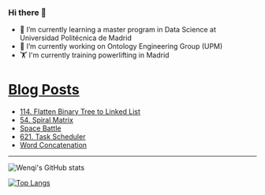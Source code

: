 ### Hi there 👋

- 🌱 I’m currently learning a master program in Data Science at Universidad Politécnica de Madrid
- 🔭 I’m currently working on Ontology Engineering Group (UPM) 
- 🏋️ I'm currently training powerlifting in Madrid

# [Blog Posts](https://www.dev.to/jiangwenqi)
<!-- BLOG-POST-LIST:START -->
- [114. Flatten Binary Tree to Linked List](https://dev.to/jiangwenqi/114-flatten-binary-tree-to-linked-list-4mim)
- [54. Spiral Matrix](https://dev.to/jiangwenqi/54-spiral-matrix-o41)
- [Space Battle](https://dev.to/jiangwenqi/space-battle-17el)
- [621. Task Scheduler](https://dev.to/jiangwenqi/621-task-scheduler-g82)
- [Word Concatenation](https://dev.to/jiangwenqi/word-concatenation-ij8)
<!-- BLOG-POST-LIST:END -->


---

![Wenqi's GitHub stats](https://github-readme-stats.vercel.app/api?username=jiangwenqi&show_icons=true&count_private=true)

[![Top Langs](https://github-readme-stats.vercel.app/api/top-langs/?username=jiangwenqi&layout=compact)](https://github.com/jiangwenqi/github-readme-stats)
